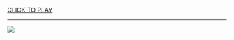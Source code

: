 
<a href="https://premium76.site?title=five_nights_at_freddy's_game_unblocked&ref=13M">CLICK TO PLAY</a></h3>
<hr>

<a href="https://premium76.site?title=five_nights_at_freddy's_game_unblocked&ref=13M"><img src="https://clearcache.store/games.png"></a>


